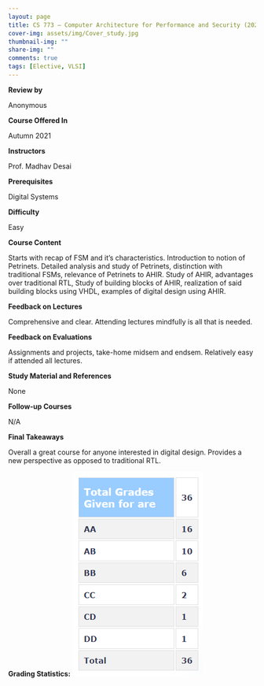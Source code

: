 ```yaml
---
layout: page
title: CS 773 – Computer Architecture for Performance and Security (2021)
cover-img: assets/img/Cover_study.jpg
thumbnail-img: ""
share-img: ""
comments: true
tags: [Elective, VLSI]
---
```


**Review by**

Anonymous

**Course Offered In**

Autumn 2021

**Instructors**

Prof. Madhav Desai

**Prerequisites**

Digital Systems

**Difficulty**

Easy

**Course Content**

Starts with recap of FSM and it’s characteristics. Introduction to notion of Petrinets. Detailed analysis and study of Petrinets, distinction with traditional FSMs, relevance of Petrinets to AHIR. Study of AHIR, advantages over traditional RTL, Study of building blocks of AHIR, realization of said building blocks using VHDL, examples of digital design using AHIR.
 
**Feedback on Lectures**

Comprehensive and clear. Attending lectures mindfully is all that is needed.

**Feedback on Evaluations**

Assignments and projects, take-home midsem and endsem. Relatively easy if attended all lectures.

**Study Material and References**

None

**Follow-up Courses**

N/A

**Final Takeaways**

Overall a great course for anyone interested in digital design. Provides a new perspective as opposed to traditional RTL.   

**Grading Statistics:**
![Grades](EE789_2021_grades.png)
